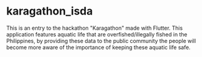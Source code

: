 # karagathon_isda

This is an entry to the hackathon "Karagathon" made with Flutter.
This application features aquatic life that are overfished/illegally 
fished in the Philippines, by providing these data to the public community
the people will become more aware of the importance of keeping these
aquatic life safe.
